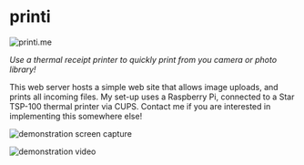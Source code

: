 # printi
![printi.me](https://printi.me/)

_Use a thermal receipt printer to quickly print from you camera or photo library!_

This web server hosts a simple web site that allows image uploads, and prints all incoming files. My set-up uses a Raspberry Pi, connected to a Star TSP-100 thermal printer via CUPS. Contact me if you are interested in implementing this somewhere else!

![demonstration screen capture](https://i.imgur.com/fEe6o7N.gif)

![demonstration video](https://media.giphy.com/media/oHwxc07iraMRGEGOUD/giphy.gif)

